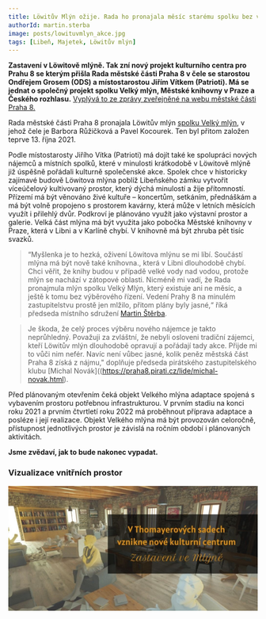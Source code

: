 ```yaml
---
title: Löwitův Mlýn ožije. Rada ho pronajala měsíc starému spolku bez výběrového řízení
authorId: martin.sterba
image: posts/lowituvmlyn_akce.jpg
tags: [Libeň, Majetek, Löwitův mlýn]
---
```


**Zastavení v Löwitově mlýně. Tak zní nový projekt kulturního centra pro Prahu 8 se kterým přišla Rada městské části Praha 8 v čele se starostou Ondřejem Grosem (ODS) a místostarostou Jiřím Vítkem (Patrioti). Má se jednat o společný projekt spolku Velký mlýn, Městské knihovny v Praze a Českého rozhlasu.** [Vyplývá to ze zprávy zveřejněné na webu městské části Praha 8.](https://www.praha8.cz/Zastaveni-v-Lowitove-mlyne-s-Mestskou-knihovnou-v-Praze-a-Ceskym-rozhlasem-novy-projekt-kulturniho-centra-pro-Prahu-8.html)

Rada městské části Praha 8 pronajala Löwitův mlýn [spolku Velký mlýn](https://or.justice.cz/ias/ui/rejstrik-firma.vysledky?subjektId=1137028&typ=UPLNY&fbclid=IwAR1naFQayP26Up4s-txqbOwKcbTCj3-XL5Eb9XEoBq_M_slnGovrN1eQnRg), v jehož čele je Barbora Růžičková a Pavel Kocourek. Ten byl přitom založen teprve 13. října 2021. 

Podle místostarosty Jiřího Vítka (Patrioti) má dojít také ke spolupráci nových nájemců a místních spolků, které v minulosti krátkodobě v Löwitově mlýně již úspěšně pořádali kulturně společenské akce. Spolek chce v historicky zajímavé budově Löwitova mlýna poblíž Libeňského zámku vytvořit víceúčelový kultivovaný prostor, který dýchá minulostí a žije přítomností. Přízemí má být věnováno živé kultuře – koncertům, setkáním, přednáškám a má být volně propojeno s prostorem kavárny, která může v letních měsících využít i přilehlý dvůr. Podkroví je plánováno využít jako výstavní prostor a galerie. Velká část mlýna má být využita jako pobočka Městské knihovny v Praze, která v Libni a v Karlíně chybí. V knihovně má být zhruba pět tisíc svazků. 

>“Myšlenka je to hezká, oživení Löwitova mlýnu se mi líbí. Součástí mlýna má být nově také knihovna., která v Libni dlouhodobě chybí. Chci věřit, že knihy budou v případě velké vody nad vodou, protože mlýn se nachází v zátopové oblasti. Nicméně mi vadí, že Rada pronajmula mlýn spolku Velký Mlýn, který existuje ani ne měsíc, a ještě k tomu bez výběrového řízení. Vedení Prahy 8 na minulém zastupitelstvu prostě jen mlžilo, přitom plány byly jasné,“ říká předseda místního sdružení [Martin Štěrba](https://praha8.pirati.cz/lide/martin-sterba.html). 

>Je škoda, že celý proces výběru nového nájemce je takto neprůhledný. Považuji za zvláštní, že nebyli osloveni tradiční zájemci, kteří Löwitův mlýn dlouhodobě opravují a pořádají tady akce. Přijde mi to vůči nim nefér. Navíc není vůbec jasné, kolik peněz městská část Praha 8 získá z nájmu," doplňuje předseda pirátského zastupitelského klubu [Michal Novák]((https://praha8.pirati.cz/lide/michal-novak.html).

Před plánovaným otevřením čeká objekt Velkého mlýna adaptace spojená s vybavením prostoru potřebnou infrastrukturou. V prvním stadiu na konci roku 2021 a prvním čtvrtletí roku 2022 má proběhnout příprava adaptace a posléze i její realizace. Objekt Velkého mlýna má být provozován celoročně, přístupnost jednotlivých prostor je závislá na ročním období i plánovaných aktivitách.

**Jsme zvědaví, jak to bude nakonec vypadat.**

### Vizualizace vnitřních prostor
![Vizualizace vnitřních prostor](/assets/img/posts/lowituvmlyn-vizualizace.jpg)
